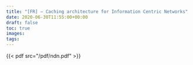 ```yaml
---
title: "[FR] — Caching architecture for Information Centric Networks"
date: 2020-06-30T11:55:00+00:00
draft: false
toc: true
images:
tags:
---
```

{{< pdf src="/pdf/ndn.pdf" >}}
